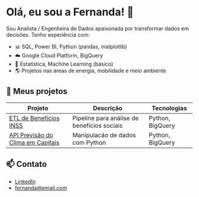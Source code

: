 # Olá, eu sou a Fernanda! 👋

Sou Analista / Engenheira de Dados apaixonada por transformar dados em decisões. Tenho experiência com:

- 📊 SQL, Power BI, Python (pandas, matplotlib)
- ☁️ Google Cloud Platform, BigQuery
- 🧠 Estatística, Machine Learning (básico)
- 🌎 Projetos nas áreas de energia, mobilidade e meio ambiente

## 🚀 Meus projetos

| Projeto | Descrição | Tecnologias |
|--------|-----------|-------------|
| [ETL de Benefícios INSS](https://github.com/usuario/projeto-inss) | Pipeline para análise de benefícios sociais | Python, BigQuery |
| [API Previsão do Clima em Capitais ](https://github.com/fdg-fer/api-previsao-clima-capitais) | Manipulacão de dados com Python | Python, BigQuery |

## 📫 Contato

- [LinkedIn](https://linkedin.com/in/fernanda)
- fernanda@email.com
